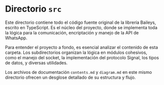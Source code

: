 # Directorio `src`

Este directorio contiene todo el código fuente original de la librería Baileys, escrito en TypeScript. Es el núcleo del proyecto, donde se implementa toda la lógica para la comunicación, encriptación y manejo de la API de WhatsApp.

Para entender el proyecto a fondo, es esencial analizar el contenido de esta carpeta. Los subdirectorios organizan la lógica en módulos cohesivos, como el manejo del socket, la implementación del protocolo Signal, los tipos de datos, y diversas utilidades.

Los archivos de documentación `contents.md` y `diagram.md` en este mismo directorio ofrecen un desglose detallado de su estructura y flujo.
